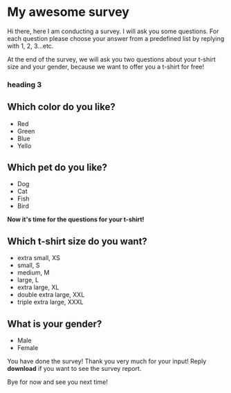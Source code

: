 # My awesome survey

Hi there, here I am conducting a survey. I will ask you some questions. For each question please choose your answer from a predefined list by replying with 1, 2, 3...etc.

At the end of the survey, we will ask you two questions about your t-shirt size and your gender, because we want to offer you a t-shirt for free!

### heading 3


## Which color do you like?

- Red
- Green
- Blue
- Yello


## Which pet do you like?

- Dog
- Cat
- Fish
- Bird


**Now it's time for the questions for your t-shirt!**


## Which t-shirt size do you want?

- extra small, XS
- small, S
- medium, M
- large, L
- extra large, XL
- double extra large, XXL
- triple extra large, XXXL


## What is your gender?

- Male
- Female


You have done the survey! Thank you very much for your input! Reply **download** if you want to see the survey report.

Bye for now and see you next time!
